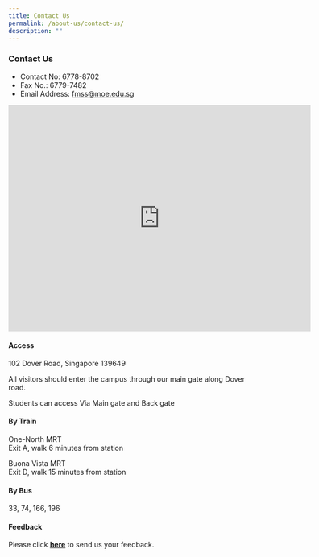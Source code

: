 ```yaml
---
title: Contact Us
permalink: /about-us/contact-us/
description: ""
---
```

### Contact Us


*   Contact No: 6778-8702&nbsp; &nbsp; &nbsp;
*   Fax No.: 6779-7482&nbsp; &nbsp; &nbsp;
*   Email Address:&nbsp;fmss@moe.edu.sg

<iframe loading="lazy" allowfullscreen="" style="border:0;" height="450" width="600" src="https://www.google.com/maps/embed?pb=!1m18!1m12!1m3!1d3988.788556882378!2d103.78240031537558!3d1.3017846620890912!2m3!1f0!2f0!3f0!3m2!1i1024!2i768!4f13.1!3m3!1m2!1s0x31da1a5b0f9bac8f%3A0x41ccff3af6bb1337!2s102%20Dover%20Rd%2C%20Singapore%20139649!5e0!3m2!1sen!2ssg!4v1674023571672!5m2!1sen!2ssg"></iframe>

#### Access
    
102 Dover Road, Singapore 139649

All visitors should enter the campus through our main gate along Dover road.
    
Students can access Via Main gate and Back gate
    
      
    
#### By Train
    
One-North MRT
    <br>Exit A, walk 6 minutes from station  
      
Buona Vista MRT  
    Exit D, walk 15 minutes from station
    
      
    
#### By Bus
    
33, 74, 166, 196

#### Feedback

Please click&nbsp;[**here**](https://forms.cwp.gov.sg/fairfieldmethodistsec/FormHSPCK)&nbsp;to send us your feedback.